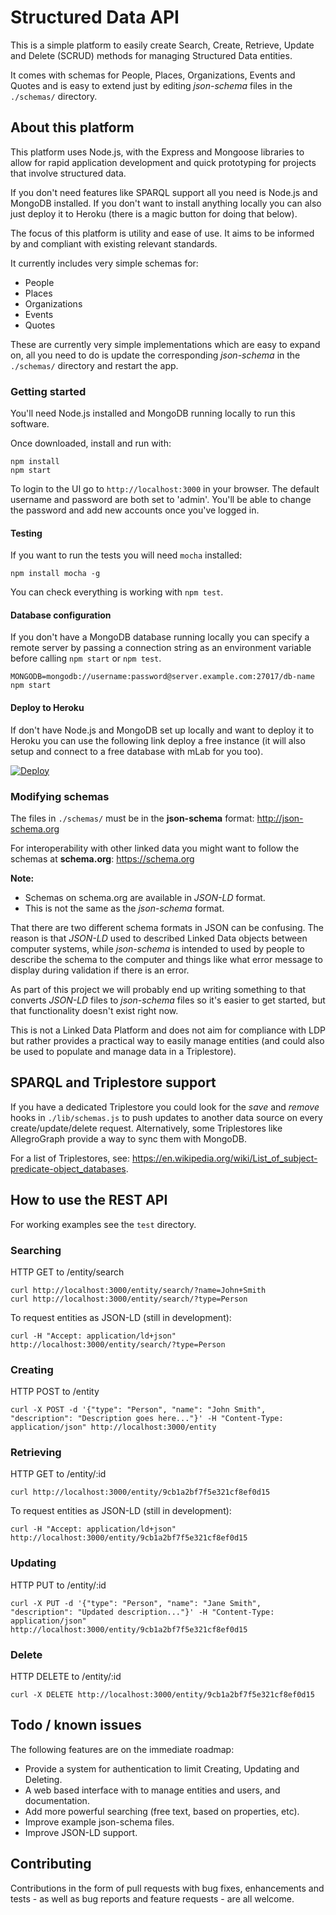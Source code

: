 # Structured Data API

This is a simple platform to easily create Search, Create, Retrieve, Update and Delete (SCRUD) methods for managing Structured Data entities.

It comes with schemas for People, Places, Organizations, Events and Quotes and is easy to extend just by editing *json-schema* files in the `./schemas/` directory.

## About this platform

This platform uses Node.js, with the Express and Mongoose libraries to allow for rapid application development and quick prototyping for projects that involve structured data.

If you don't need features like SPARQL support all you need is Node.js and MongoDB installed. If you don't want to install anything locally you can also just deploy it to Heroku (there is a magic button for doing that below).

The focus of this platform is utility and ease of use. It aims to be informed by and compliant with existing relevant standards.

It currently includes very simple schemas for:

* People
* Places
* Organizations
* Events
* Quotes

These are currently very simple implementations which are easy to expand on, all you need to do is update the corresponding *json-schema* in the `./schemas/` directory and restart the app.

### Getting started

You'll need Node.js installed and MongoDB running locally to run this software.

Once downloaded, install and run with:

    npm install
    npm start

To login to the UI go to `http://localhost:3000` in your browser. The default username and password are both set to 'admin'. You'll be able to change the password and add new accounts once you've logged in.

#### Testing

If you want to run the tests you will need `mocha` installed:

    npm install mocha -g

You can check everything is working with `npm test`.

#### Database configuration

If you don't have a MongoDB database running locally you can specify a remote server by passing a connection string as an environment variable before calling `npm start` or `npm test`.

    MONGODB=mongodb://username:password@server.example.com:27017/db-name npm start

#### Deploy to Heroku

If don't have Node.js and MongoDB set up locally and want to deploy it to Heroku you can use the following link deploy a free instance (it will also setup and connect to a free database with mLab for you too).

[![Deploy](https://www.herokucdn.com/deploy/button.png)](https://heroku.com/deploy?template=https://github.com/glitchdigital/structured-data-api)

### Modifying schemas

The files in `./schemas/` must be in the **json-schema** format:
http://json-schema.org

For interoperability with other linked data you might want to follow the schemas at **schema.org**:
https://schema.org

**Note:**

* Schemas on schema.org are available in *JSON-LD* format.
* This is not the same as the *json-schema* format.

That there are two different schema formats in JSON can be confusing. The reason is that *JSON-LD* used to described Linked Data objects between computer systems, while *json-schema* is intended to used by people to describe the schema to the computer and things like what error message to display during validation if there is an error.

As part of this project we will probably end up writing something to that converts *JSON-LD* files to *json-schema* files so it's easier to get started, but that functionality doesn't exist right now.

This is not a Linked Data Platform and does not aim for compliance with LDP but rather provides a practical way to easily manage entities (and could also be used to populate and manage data in a Triplestore).

## SPARQL and Triplestore support

If you have a dedicated Triplestore you could look for the *save* and *remove* hooks in `./lib/schemas.js` to push updates to another data source on every create/update/delete request. Alternatively, some Triplestores like AllegroGraph provide a way to sync them with MongoDB.

For a list of Triplestores, see:  https://en.wikipedia.org/wiki/List_of_subject-predicate-object_databases.

## How to use the REST API

For working examples see the `test` directory.

### Searching

HTTP GET to /entity/search

    curl http://localhost:3000/entity/search/?name=John+Smith
    curl http://localhost:3000/entity/search/?type=Person

To request entities as JSON-LD (still in development):

    curl -H "Accept: application/ld+json" http://localhost:3000/entity/search/?type=Person

### Creating

HTTP POST to /entity

    curl -X POST -d '{"type": "Person", "name": "John Smith", "description": "Description goes here..."}' -H "Content-Type: application/json" http://localhost:3000/entity

### Retrieving

HTTP GET to /entity/:id

    curl http://localhost:3000/entity/9cb1a2bf7f5e321cf8ef0d15

To request entities as JSON-LD (still in development):

    curl -H "Accept: application/ld+json" http://localhost:3000/entity/9cb1a2bf7f5e321cf8ef0d15

### Updating

HTTP PUT to /entity/:id

    curl -X PUT -d '{"type": "Person", "name": "Jane Smith", "description": "Updated description..."}' -H "Content-Type: application/json" http://localhost:3000/entity/9cb1a2bf7f5e321cf8ef0d15

### Delete

HTTP DELETE to /entity/:id

    curl -X DELETE http://localhost:3000/entity/9cb1a2bf7f5e321cf8ef0d15

## Todo / known issues

The following features are on the immediate roadmap:

* Provide a system for authentication to limit Creating, Updating and Deleting.
* A web based interface with to manage entities and users, and documentation.
* Add more powerful searching (free text, based on properties, etc).
* Improve example json-schema files.
* Improve JSON-LD support.

## Contributing

Contributions in the form of pull requests with bug fixes, enhancements and tests - as well as bug reports and feature requests - are all welcome.
